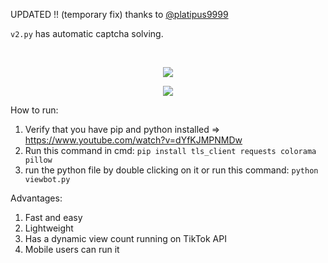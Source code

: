 UPDATED !! (temporary fix) thanks to [@platipus9999](https://github.com/platipus9999)

`v2.py` has automatic captcha solving.


&emsp;

<p align="center"> 
<img src="https://user-images.githubusercontent.com/98614666/218313368-e8b3613c-6639-4922-95ac-c23bbcdffdf1.png"></img>
</p>
<p align="center"> 
<img src="https://user-images.githubusercontent.com/98614666/218313369-31f5049c-0dd4-4eca-b323-cccc3436a418.png"></img>
</p>


How to run:

1. Verify that you have pip and python installed => https://www.youtube.com/watch?v=dYfKJMPNMDw
2. Run this command in cmd: `pip install tls_client requests colorama pillow`
4. run the python file by double clicking on it or run this command: `python viewbot.py`

Advantages:

1.  Fast and easy
2.  Lightweight
3.  Has a dynamic view count running on TikTok API
4.  Mobile users can run it
